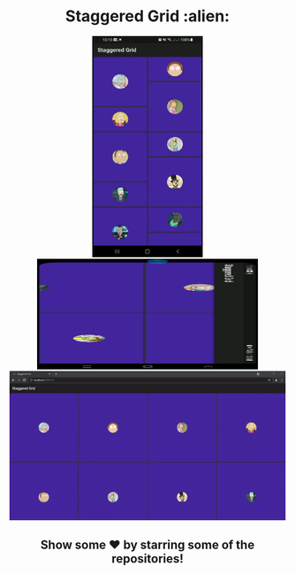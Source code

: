 <div align="center"><h1>Staggered Grid :alien:</h1></div>

<div class="row" align="center">
  <img src="./assets/video1.gif" width="200" height="400" />
</div>

<div class="row" align="center">
  <img src="./assets/video2.gif" width="400" height="200" />
</div>

<div class="row" align="center">
  <img src="./assets/video3.gif" width="500" height="270" />
</div>

<div align="center">
    <h2>Show some ❤️ by starring some of the repositories!</h2>
</div>